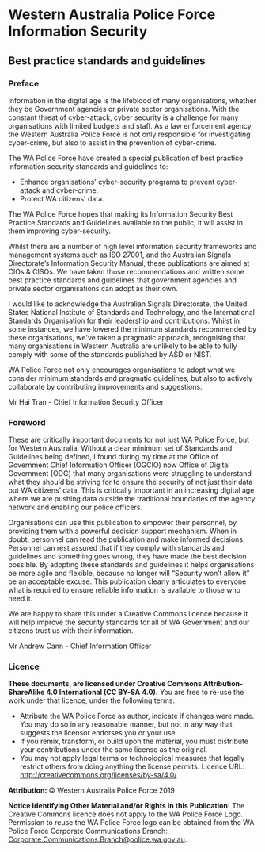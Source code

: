 # Western Australia Police Force Information Security 
## Best practice standards and guidelines 

### Preface
Information in the digital age is the lifeblood of many organisations, whether they be Government agencies or private sector organisations.   With the constant threat of cyber-attack, cyber security is a challenge for many organisations with limited budgets and staff.  As a law enforcement agency, the Western Australia Police Force is not only responsible for investigating cyber-crime, but also to assist in the prevention of cyber-crime.

The WA Police Force have created a special publication of best practice information security standards and guidelines to:
* Enhance organisations' cyber-security programs to prevent cyber-attack and cyber-crime.
* Protect WA citizens' data.

The WA Police Force hopes that making its Information Security Best Practice Standards and Guidelines available to the public, it will assist in them improving cyber-security.

Whilst there are a number of high level information security frameworks and management systems such as ISO 27001, and the Australian Signals Directorate’s Information Security Manual, these publications are aimed at CIOs & CISOs. We have taken those recommendations and written some best practice standards and guidelines that government agencies and private sector organisations can adopt as their own.

I would like to acknowledge the Australian Signals Directorate, the United States National Institute of Standards and Technology, and the International Standards Organisation for their leadership and contributions. Whilst in some instances, we have lowered the minimum standards recommended by these organisations, we've taken a pragmatic approach, recognising that many organisations in Western Australia are unlikely to be able to fully comply with some of the standards published by ASD or NIST.

WA Police Force not only encourages organisations to adopt what we consider minimum standards and pragmatic guidelines, but also to actively collaborate by contributing improvements and suggestions.

Mr Hai Tran - Chief Information Security Officer

### Foreword
These are critically important documents for not just WA Police Force, but for Western Australia. Without a clear minimum set of Standards and Guidelines being defined, I found during my time at the Office of Government Chief Information Officer (OGCIO) now Office of Digital Government (ODG) that many organisations were struggling to understand what they should be striving for to ensure the security of not just their data but WA citizens’ data. This is critically important in an increasing digital age where we are pushing data outside the traditional boundaries of the agency network and enabling our police officers.

Organisations can use this publication to empower their personnel, by providing them with a powerful decision support mechanism. When in doubt, personnel can read the publication and make informed decisions.  Personnel can rest assured that if they comply with standards and guidelines and something goes wrong, they have made the best decision possible.  By adopting these standards and guidelines it helps organisations be more agile and flexible, because no longer will “Security won’t allow it” be an acceptable excuse.  This publication clearly articulates to everyone what is required to ensure reliable information is available to those who need it. 

We are happy to share this under a Creative Commons licence because it will help improve the security standards for all of WA Government and our citizens trust us with their information.

Mr Andrew Cann - Chief Information Officer


### Licence
**These documents, are licensed under Creative Commons Attribution-ShareAlike 4.0 International (CC BY-SA 4.0).**
You are free to re-use the work under that licence, under the following terms: 

* Attribute the WA Police Force as author, indicate if changes were made. You may do so in any reasonable manner, but not in any way that suggests the licensor endorses you or your use. 
* If you remix, transform, or build upon the material, you must distribute your contributions under the same license as the original. 
* You may not apply legal terms or technological measures that legally restrict others from doing anything the license permits. Licence URL: http://creativecommons.org/licenses/by-sa/4.0/  

**Attribution:** © Western Australia Police Force 2019 

**Notice Identifying Other Material and/or Rights in this Publication:** The Creative Commons licence does not apply to the WA Police Force Logo.  Permission to reuse the WA Police Force logo can be obtained from the WA Police Force Corporate Communications Branch: Corporate.Communications.Branch@police.wa.gov.au. 

